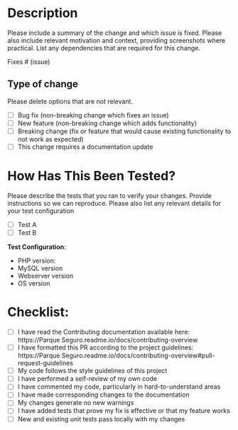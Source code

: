 # Description

Please include a summary of the change and which issue is fixed. Please also include relevant motivation and context, providing screenshots where practical. List any dependencies that are required for this change.

Fixes # (issue)

## Type of change

Please delete options that are not relevant.

- [ ] Bug fix (non-breaking change which fixes an issue)
- [ ] New feature (non-breaking change which adds functionality)
- [ ] Breaking change (fix or feature that would cause existing functionality to not work as expected)
- [ ] This change requires a documentation update

# How Has This Been Tested?

Please describe the tests that you ran to verify your changes. Provide instructions so we can reproduce. Please also list any relevant details for your test configuration

- [ ] Test A
- [ ] Test B

**Test Configuration**:
* PHP version:
* MySQL version
* Webserver version
* OS version


# Checklist:

- [ ] I have read the Contributing documentation available here: https://Parque Seguro.readme.io/docs/contributing-overview
- [ ] I have formatted this PR according to the project guidelines: https://Parque Seguro.readme.io/docs/contributing-overview#pull-request-guidelines
- [ ] My code follows the style guidelines of this project
- [ ] I have performed a self-review of my own code
- [ ] I have commented my code, particularly in hard-to-understand areas
- [ ] I have made corresponding changes to the documentation
- [ ] My changes generate no new warnings
- [ ] I have added tests that prove my fix is effective or that my feature works
- [ ] New and existing unit tests pass locally with my changes
